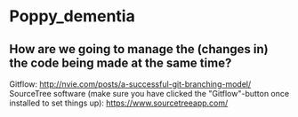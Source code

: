 # Poppy_dementia

## How are we going to manage the (changes in) the code being made at the same time?
Gitflow: http://nvie.com/posts/a-successful-git-branching-model/
SourceTree software (make sure you have clicked the "Gitflow"-button once installed to set things up): https://www.sourcetreeapp.com/
